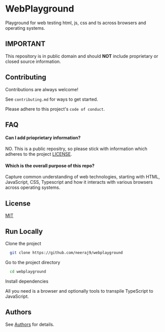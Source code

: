 # WebPlayground
Playground for web testing html, js, css and ts across browsers and
operating systems.

## IMPORTANT
This repository is in public domain and should **NOT** include proprietary or
closed source information.

## Contributing

Contributions are always welcome!

See `contributing.md` for ways to get started.

Please adhere to this project's `code of conduct`.


## FAQ

#### Can I add prioprietary information?

NO. This is a public repositry, so please stick with information
which adheres to the project [LICENSE](LICENSE).

#### Which is the overall purpose of this repo?

Capture common understanding of web technologies, starting with HTML, JavaScript, CSS, Typescript and how it interacts with various browsers across operating systems.

## License

[MIT](LICENSE)

## Run Locally

Clone the project

```bash
  git clone https://github.com/neeraj9/webplayground
```

Go to the project directory

```bash
  cd webplayground
```

Install dependencies

All you need is a browser and optionally tools to transpile TypeScript to JavaScript.

## Authors

See [Authors](AUTHORS) for details.
